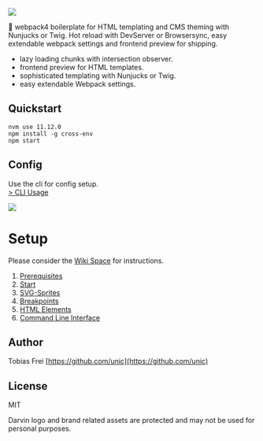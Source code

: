 ![](http://tobiasfrei.ch/github/darvin-boilerplate/darvin-MIT_(c)TobiasFrei.svg)

🚀 webpack4 boilerplate for HTML templating and CMS theming with Nunjucks or Twig. Hot reload with DevServer or Browsersync, easy extendable webpack settings and frontend preview for shipping.

+ lazy loading chunks with intersection observer.
+ frontend preview for HTML templates.
+ sophisticated templating with Nunjucks or Twig.
+ easy extendable Webpack settings.

## Quickstart
```
nvm use 11.12.0
npm install -g cross-env
npm start
```

## Config

Use the cli for config setup.<br>
[> CLI Usage](https://github.com/tobiasfrei/darvin-boilerplate/wiki/6.-CLI)<br>

![](http://tobiasfrei.ch/github/darvin-boilerplate/darvin-cli-2.gif)


# Setup
Please consider the [Wiki Space](https://github.com/unic/darvin-boilerplate/wiki) for instructions.

1. [Prerequisites](https://github.com/unic/darvin-boilerplate/wiki/1.-Prerequisites)<br>
2. [Start](https://github.com/unic/darvin-boilerplate/wiki/2.-Start)<br>
3. [SVG-Sprites](https://github.com/unic/darvin-boilerplate/wiki/3.-SVG-Sprites)<br>
4. [Breakpoints](https://github.com/unic/darvin-boilerplate/wiki/4.-Breakpoints)<br>
5. [HTML Elements](https://github.com/unic/darvin-boilerplate/wiki/5.-Elements)<br>
6. [Command Line Interface](https://github.com/unic/darvin-boilerplate/wiki/6.-Command-Line-Interface)<br>


## Author
Tobias Frei
[https://github.com/unic](https://github.com/unic)


## License
MIT

Darvin logo and brand related assets are protected and may not be used for personal purposes.
